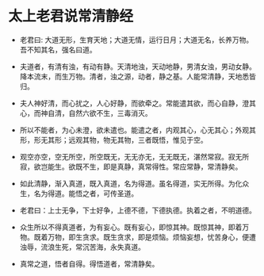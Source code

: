 # 太上老君说常清静经
* 老君曰: 大道无形，生育天地；大道无情，运行日月；大道无名，长养万物。吾不知其名，强名曰道。
* 夫道者，有清有浊，有动有静。天清地浊，天动地静，男清女浊，男动女静。降本流末，而生万物。清者，浊之源，动者，静之基。人能常清静，天地悉皆归。
* 夫人神好清，而心扰之，人心好静，而欲牵之。常能遣其欲，而心自静，澄其心，而神自清，自然六欲不生，三毒消灭。
* 所以不能者，为心未澄，欲未遣也。能遣之者，内观其心，心无其心；外观其形，形无其形；远观其物，物无其物，三者既悟，惟见于空。
* 观空亦空，空无所空，所空既无，无无亦无，无无既无，湛然常寂。寂无所寂，欲岂能生。欲既不生，即是真静，真常得性。常应常静，常清静矣。
* 如此清静，渐入真道，既入真道，名为得道。虽名得道，实无所得。为化众生，名为得道。能悟之者，可传圣道。

* 老君曰：上士无争，下士好争，上德不德，下德执德。执着之者，不明道德。
* 众生所以不得真道者，为有妄心。既有妄心，即惊其神。既惊其神，即着万物。既着万物，即生贪求。既生贪求，即是烦恼。烦恼妄想，忧苦身心，便遭浊辱，流浪生死，常沉苦海，永失真道。
* 真常之道，悟者自得。得悟道者，常清静矣。